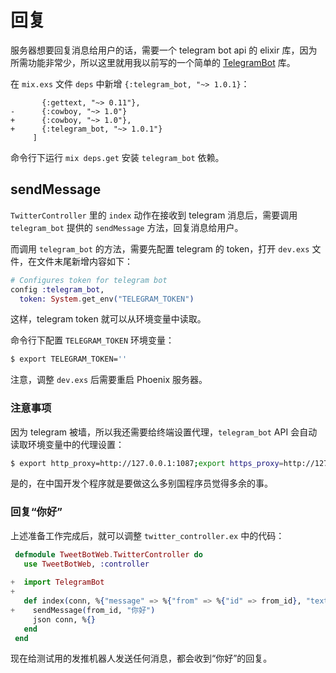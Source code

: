 # 回复

服务器想要回复消息给用户的话，需要一个 telegram bot api 的 elixir 库，因为所需功能非常少，所以这里就用我以前写的一个简单的 [TelegramBot](https://github.com/chenxsan/TelegramBot) 库。

在 `mix.exs` 文件 `deps` 中新增 `{:telegram_bot, "~> 1.0.1}`：

```
       {:gettext, "~> 0.11"},
-      {:cowboy, "~> 1.0"}
+      {:cowboy, "~> 1.0"},
+      {:telegram_bot, "~> 1.0.1"}
     ]
```

命令行下运行 `mix deps.get` 安装 `telegram_bot` 依赖。

## sendMessage

`TwitterController` 里的 `index` 动作在接收到 telegram 消息后，需要调用 `telegram_bot` 提供的 `sendMessage` 方法，回复消息给用户。

而调用 `telegram_bot` 的方法，需要先配置 telegram 的 token，打开 `dev.exs` 文件，在文件末尾新增内容如下：

```elixir
# Configures token for telegram bot
config :telegram_bot,
  token: System.get_env("TELEGRAM_TOKEN")
```
这样，telegram token 就可以从环境变量中读取。

命令行下配置 `TELEGRAM_TOKEN` 环境变量：

```sh
$ export TELEGRAM_TOKEN=''
```

注意，调整 `dev.exs` 后需要重启 Phoenix 服务器。

### 注意事项

因为 telegram 被墙，所以我还需要给终端设置代理，`telegram_bot` API 会自动读取环境变量中的代理设置：

```sh
$ export http_proxy=http://127.0.0.1:1087;export https_proxy=http://127.0.0.1:1087;
```

是的，在中国开发个程序就是要做这么多别国程序员觉得多余的事。

### 回复“你好”

上述准备工作完成后，就可以调整 `twitter_controller.ex` 中的代码：

```elixir
 defmodule TweetBotWeb.TwitterController do
   use TweetBotWeb, :controller
 
+  import TelegramBot
+
   def index(conn, %{"message" => %{"from" => %{"id" => from_id}, "text" => text}}) do
+    sendMessage(from_id, "你好")
     json conn, %{}
   end
 end
```
现在给测试用的发推机器人发送任何消息，都会收到“你好”的回复。